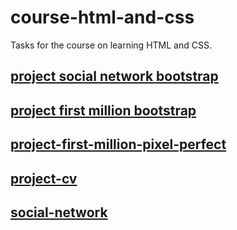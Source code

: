 # course-html-and-css

Tasks for the course on learning HTML and CSS.

## [project social network bootstrap](https://alexeyaleks.github.io/course-html-and-css/social-network-bootstrap/registration.html)

## [project first million bootstrap](https://alexeyaleks.github.io/course-html-and-css/project-first-million-bootstrap/index.html)

## [project-first-million-pixel-perfect](https://alexeyaleks.github.io/course-html-and-css/first-million-pixel-perfect/index.html)

## [project-cv](https://alexeyaleks.github.io/course-html-and-css/project-cv/resume.html)

## [social-network](https://alexeyaleks.github.io/course-html-and-css/social-network/registration.html)